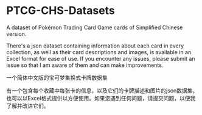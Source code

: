 # PTCG-CHS-Datasets

A dataset of Pokémon Trading Card Game cards of Simplified Chinese version.

There's a json dataset containing information about each card in every collection, as well as their card descriptions and images, is available in an Excel format for ease of use. If you encounter any issues, please submit an issue so that I am aware of them and can make improvements.

一个简体中文版的宝可梦集换式卡牌数据集

有一个包含每个收藏中每张卡的信息，以及它们的卡牌描述和图片的json数据集，也可以以Excel格式提供以方便使用。如果您遇到任何问题，请提交问题，以便我了解并改进它们。